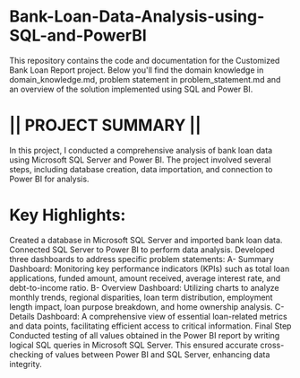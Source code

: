 # Bank-Loan-Data-Analysis-using-SQL-and-PowerBI

This repository contains the code and documentation for the Customized Bank Loan Report project. Below you'll find the domain knowledge in domain_knowledge.md, problem statement in problem_statement.md and an overview of the solution implemented using SQL and Power BI.

# || PROJECT SUMMARY ||

In this project, I conducted a comprehensive analysis of bank loan data using Microsoft SQL Server and Power BI. The project involved several steps, including database creation, data importation, and connection to Power BI for analysis.

# Key Highlights:
Created a database in Microsoft SQL Server and imported bank loan data.
Connected SQL Server to Power BI to perform data analysis.
Developed three dashboards to address specific problem statements:
A- Summary Dashboard: Monitoring key performance indicators (KPIs) such as total loan applications, funded amount, amount received, average interest rate, and debt-to-income ratio.
B- Overview Dashboard: Utilizing charts to analyze monthly trends, regional disparities, loan term distribution, employment length impact, loan purpose breakdown, and home ownership analysis.
C- Details Dashboard: A comprehensive view of essential loan-related metrics and data points, facilitating efficient access to critical information.
Final Step
Conducted testing of all values obtained in the Power BI report by writing logical SQL queries in Microsoft SQL Server. This ensured accurate cross-checking of values between Power BI and SQL Server, enhancing data integrity.
